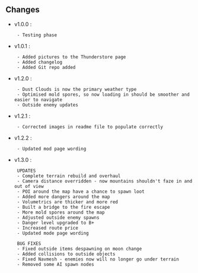 ## Changes
 - v1.0.0 : 
 
        - Testing phase
 - v1.0.1 : 
 
        - Added pictures to the Thunderstore page
		- Added changelog
		- Added Git repo added
 - v1.2.0 : 

		- Dust Clouds is now the primary weather type
		- Optimised mold spores, so now loading in should be smoother and easier to navigate
		- Outside enemy updates
		
 - v1.2.1 : 
 
		- Corrected images in readme file to populate correctly
 - v1.2.2 : 
 
		- Updated mod page wording
 - v1.3.0 : 
 
		UPDATES
		- Complete terrain rebuild and overhaul
		- Camera distance overridden - now mountains shouldn't faze in and out of view
		- POI around the map have a chance to spawn loot
		- Added more dangers around the map
		- Volumetrics are thicker and more red
		- Built a bridge to the fire escape
		- More mold spores around the map
		- Adjusted outside enemy spawns
		- Danger level upgraded to B+
		- Increased route price
		- Updated mode page wording

		BUG FIXES
		- Fixed outside items despawning on moon change
		- Added collisions to outside objects
		- Fixed Navmesh - enemies now will no longer go under terrain
		- Removed some AI spawn nodes

</details>